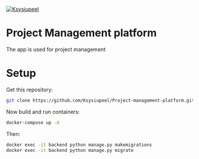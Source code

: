 [![Ksysiupeel](https://badgen.net/badge/Developer/Ksysiupeel/blue?icon=github)](https://github.com/ksysiupeel/)

# Project Management platform

The app is used for project management

# Setup

Get this repository:

```bash
git clone https://github.com/Ksysiupeel/Project-management-platform.git
```

Now build and run containers:

```bash
docker-compose up -d
```

Then:

```bash
docker exec -it backend python manage.py makemigrations
docker exec -it backend python manage.py migrate
```
